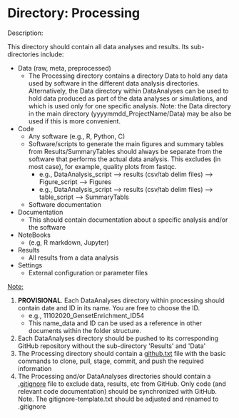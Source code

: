 # Directory: Processing

Description:

This directory should contain all data analyses and results. Its sub-directories include:

* Data (raw, meta, preprocessed)
  * The Processing directory contains a directory Data to hold any data used by software in the different data analysis directories. Alternatively, the Data directory within DataAnalyses can be used to hold data produced as part of the data analyses or simulations, and which is used only for one specific analysis. Note: the Data directory in the main directory (yyyymmdd_ProjectName/Data) may be also be used if this is more convenient.
* Code
  * Any software (e.g., R, Python, C) 
  * Software/scripts to generate the main figures and summary tables from Results/SummaryTables should always be separate from the software that performs the actual data analysis. This excludes (in most case), for example, quality plots from fastqc.
    * e.g., DataAnalysis_script --> results (csv/tab delim files) --> Figure_script --> Figures
    * e.g., DataAnalysis_script --> results (csv/tab delim files) --> table_script --> SummaryTabls
  * Software documentation
* Documentation
  * This should contain documentation about a specific analysis and/or the software
* NoteBooks
  * (e.g, R markdown, Jupyter)
* Results
  * All results from a data analysis
* Settings
  * External configuration or parameter files

<u>Note:</u> 

1. **PROVISIONAL**. Each DataAnalyses directory within processing should contain date and ID in its name. You are free to choose the ID. 
   * e.g., 11102020_GensetEnrichment_ID54
   * This name_data and ID can be used as a reference in other documents within the folder structure. 
2. Each DataAnalyses directory should be pushed to its corresponding GitHub repository without the sub-directory 'Results' and 'Data'
3. The Processing directory should contain a <u>github.txt</u> file with the basic commands to clone, pull, stage, commit, and push the required information
4. The Processing and/or DataAnalyses directories should contain a <u>.gitignore</u> file to exclude data, results, etc from GitHub. Only code (and relevant code documentation) should be synchronized with GitHub. Note. The gitignore-template.txt should be adjusted and renamed to .gitignore

